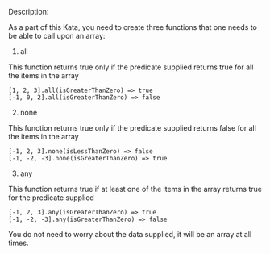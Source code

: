 Description:

As a part of this Kata, you need to create three functions that one needs to be able to call upon an array:

1. all

This function returns true only if the predicate supplied returns true for all the items in the array

```
[1, 2, 3].all(isGreaterThanZero) => true
[-1, 0, 2].all(isGreaterThanZero) => false
```

2. none

This function returns true only if the predicate supplied returns false for all the items in the array

```
[-1, 2, 3].none(isLessThanZero) => false
[-1, -2, -3].none(isGreaterThanZero) => true
```

3. any

This function returns true if at least one of the items in the array returns true for the predicate supplied

```
[-1, 2, 3].any(isGreaterThanZero) => true
[-1, -2, -3].any(isGreaterThanZero) => false
```

You do not need to worry about the data supplied, it will be an array at all times.
